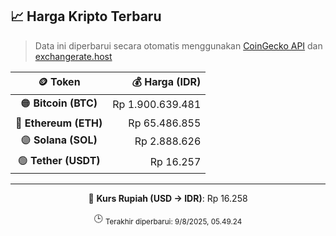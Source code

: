 

<!-- HARGA_KRIPTO -->
## 📈 Harga Kripto Terbaru

> Data ini diperbarui secara otomatis menggunakan [CoinGecko API](https://www.coingecko.com/) dan [exchangerate.host](https://exchangerate.host/)

<div align="center">

| 🪙 Token | 💰 Harga (IDR) |
|:------:|---------------:|
| 🟠 **Bitcoin (BTC)**   | Rp 1.900.639.481 |
| 🔵 **Ethereum (ETH)**  | Rp 65.486.855 |
| 🟣 **Solana (SOL)**    | Rp 2.888.626 |
| 🟢 **Tether (USDT)**   | Rp 16.257 |

---

💱 **Kurs Rupiah (USD → IDR)**: Rp 16.258

🕒 <sub>Terakhir diperbarui: 9/8/2025, 05.49.24</sub>

</div>
<!-- /HARGA_KRIPTO -->